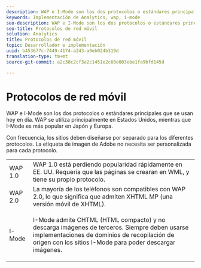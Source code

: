 ```yaml
---
description: WAP e I-Mode son los dos protocolos o estándares principales que se usan hoy en día. WAP se utiliza principalmente en Estados Unidos, mientras que I-Mode es más popular en Japón y Europa.
keywords: Implementación de Analytics, wap, i-mode
seo-description: WAP e I-Mode son los dos protocolos o estándares principales que se usan hoy en día. WAP se utiliza principalmente en Estados Unidos, mientras que I-Mode es más popular en Japón y Europa.
seo-title: Protocolos de red móvil
solution: Analytics
title: Protocolos de red móvil
topic: Desarrollador e implementación
uuid: b453677c-7449-4174-a243-a0eb024b319d
translation-type: tm+mt
source-git-commit: a2c38c2cf3a2c1451e2c60e003ebe1fa9bfd145d

---
```



# Protocolos de red móvil

WAP e I-Mode son los dos protocolos o estándares principales que se usan hoy en día. WAP se utiliza principalmente en Estados Unidos, mientras que I-Mode es más popular en Japón y Europa.

Con frecuencia, los sitios deben diseñarse por separado para los diferentes protocolos. La etiqueta de imagen de Adobe no necesita ser personalizada para cada protocolo.

<table id="table_EBE71664615F48E28B05C767ABDA062B"> 
 <tbody> 
  <tr> 
   <td colname="col1"> WAP 1.0 </td> 
   <td colname="col2"> WAP 1.0 está perdiendo popularidad rápidamente en EE. UU. Requería que las páginas se crearan en WML, y tiene su propio protocolo. </td> 
  </tr> 
  <tr> 
   <td colname="col1"> WAP 2.0 </td> 
   <td colname="col2"> La mayoría de los teléfonos son compatibles con WAP 2.0, lo que significa que admiten XHTML MP (una versión móvil de XHTML). </td> 
  </tr> 
  <tr> 
   <td colname="col1"> I-Mode </td> 
   <td colname="col2"> <p> I-Mode admite CHTML (HTML compacto) y no descarga imágenes de terceros. Siempre deben usarse implementaciones de dominios de recopilación de origen con los sitios I-Mode para poder descargar imágenes. </p> </td> 
  </tr> 
 </tbody> 
</table>

